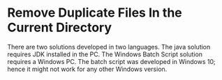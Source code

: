 # Remove Duplicate Files In the Current Directory 

There are two solutions developed in two languages. The java solution requires JDK installed in the PC. 
The Windows Batch Script solution requires a Windows PC. The batch script was developed in Windows 10; hence it might not work for any other Windows version.
